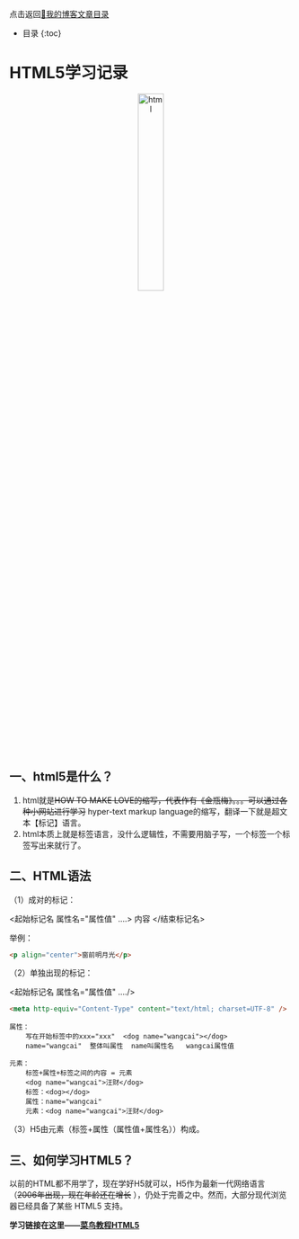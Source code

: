 点击返回[🔗我的博客文章目录](https://percheung.github.io/#/toc)
* 目录
{:toc}

# HTML5学习记录

<div style="text-align: center;">
  <img src="https://percheung.github.io/blogImg/html.png" width="30%" alt="html" />
</div>

## 一、html5是什么？

 1. html就是~~HOW TO MAKE LOVE的缩写，代表作有《金瓶梅》。。。可以通过各种小网站进行学习~~ hyper-text markup language的缩写，翻译一下就是超文本【标记】语言。
 2. html本质上就是标签语言，没什么逻辑性，不需要用脑子写，一个标签一个标签写出来就行了。

## 二、HTML语法

（1）成对的标记：

<起始标记名 属性名="属性值"   ....> 内容 </结束标记名>

举例：

```html
<p align="center">窗前明月光</p>
```

（2）单独出现的标记：

<起始标记名  属性名="属性值"   ..../> 


```html
<meta http-equiv="Content-Type" content="text/html; charset=UTF-8" />
```
    属性：
        写在开始标签中的xxx="xxx"  <dog name="wangcai"></dog>
        name="wangcai"  整体叫属性  name叫属性名   wangcai属性值
    
    元素：
        标签+属性+标签之间的内容 = 元素
        <dog name="wangcai">汪财</dog>
        标签：<dog></dog>
        属性：name="wangcai" 
        元素：<dog name="wangcai">汪财</dog>
（3）H5由元素（标签+属性（属性值+属性名））构成。
## 三、如何学习HTML5？
以前的HTML都不用学了，现在学好H5就可以，H5作为最新一代网络语言（~~2006年出现，现在年龄还在增长~~ ），仍处于完善之中。然而，大部分现代浏览器已经具备了某些 HTML5 支持。

**学习链接在这里——[菜鸟教程HTML5](https://www.runoob.com/html/html5-intro.html)**